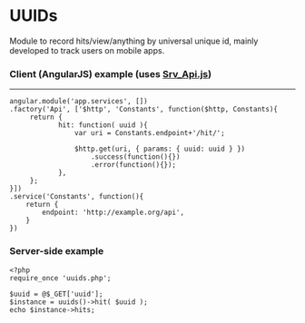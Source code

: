 # UUIDs
Module to record hits/view/anything by universal unique id, mainly developed to track users on mobile apps.

### Client (AngularJS) example (uses [Srv_Api.js](https://gist.github.com/mircobabini/64a0c4720b295f45ae26))
-----------------
    angular.module('app.services', [])
    .factory('Api', ['$http', 'Constants', function($http, Constants){
    	 return {
    	 		hit: function( uuid ){
    				var uri = Constants.endpoint+'/hit/';
    
    				$http.get(uri, { params: { uuid: uuid } })
    					.success(function(){})
    					.error(function(){});
    	 		},
    	 };
    }])
    .service('Constants', function(){
    	return {
    		endpoint: 'http://example.org/api',
    	}
    })

### Server-side example

    <?php
    require_once 'uuids.php';
    
    $uuid = @$_GET['uuid'];
    $instance = uuids()->hit( $uuid );
    echo $instance->hits;

